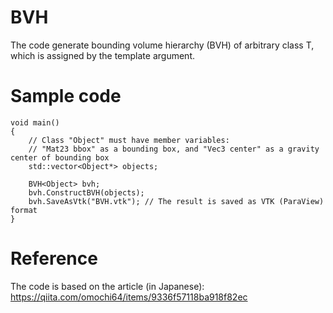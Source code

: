 # BVH

The code generate bounding volume hierarchy (BVH) of arbitrary class T, which is assigned by the template argument.

# Sample code

    void main()
    {
        // Class "Object" must have member variables: 
        // "Mat23 bbox" as a bounding box, and "Vec3 center" as a gravity center of bounding box
        std::vector<Object*> objects;

        BVH<Object> bvh;
        bvh.ConstructBVH(objects);
        bvh.SaveAsVtk("BVH.vtk"); // The result is saved as VTK (ParaView) format
    }
    
# Reference

The code is based on the article (in Japanese): https://qiita.com/omochi64/items/9336f57118ba918f82ec
